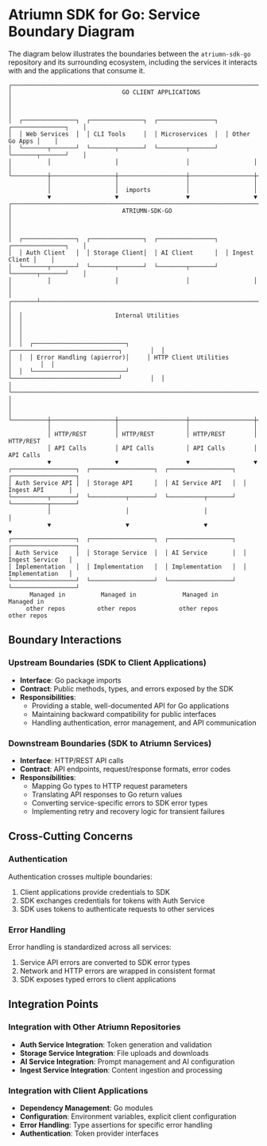 # Atriumn SDK for Go: Service Boundary Diagram

The diagram below illustrates the boundaries between the `atriumn-sdk-go` repository and its surrounding ecosystem, including the services it interacts with and the applications that consume it.

```
┌─────────────────────────────────────────────────────────────────────────────────┐
│                               GO CLIENT APPLICATIONS                             │
│                                                                                 │
│  ┌───────────────┐  ┌───────────────┐  ┌────────────────┐  ┌───────────────┐    │
│  │ Web Services  │  │ CLI Tools     │  │ Microservices  │  │ Other Go Apps │    │
│  └───────┬───────┘  └───────┬───────┘  └────────┬───────┘  └───────┬───────┘    │
│          │                  │                   │                  │            │
└──────────┼──────────────────┼───────────────────┼──────────────────┼────────────┘
           │                  │                   │                  │
           │                  │  imports          │                  │
           ▼                  ▼                   ▼                  ▼
┌─────────────────────────────────────────────────────────────────────────────────┐
│                               ATRIUMN-SDK-GO                                     │
│                                                                                 │
│  ┌───────────────┐  ┌───────────────┐  ┌────────────────┐  ┌───────────────┐    │
│  │ Auth Client   │  │ Storage Client│  │ AI Client      │  │ Ingest Client │    │
│  └───────┬───────┘  └───────┬───────┘  └────────┬───────┘  └───────┬───────┘    │
│          │                  │                   │                  │            │
│  ┌───────┴───────────────────────────────────────────────────────────────────┐  │
│  │                          Internal Utilities                               │  │
│  │                                                                           │  │
│  │  ┌──────────────────────────┐     ┌──────────────────────────────┐        │  │
│  │  │ Error Handling (apierror)│     │ HTTP Client Utilities         │        │  │
│  │  └──────────────────────────┘     └──────────────────────────────┘        │  │
│  └───────────────────────────────────────────────────────────────────────────┘  │
│                                                                                 │
└──────────┼──────────────────┼───────────────────┼──────────────────┼────────────┘
           │                  │                   │                  │
           │ HTTP/REST        │ HTTP/REST         │ HTTP/REST        │ HTTP/REST
           │ API Calls        │ API Calls         │ API Calls        │ API Calls
           ▼                  ▼                   ▼                  ▼
┌──────────────────┐  ┌──────────────────┐  ┌──────────────────┐  ┌──────────────────┐
│ Auth Service API │  │ Storage API      │  │ AI Service API   │  │ Ingest API       │
└──────────┬───────┘  └──────────┬───────┘  └──────────┬───────┘  └──────────┬───────┘
           │                     │                     │                     │
           ▼                     ▼                     ▼                     ▼
┌──────────────────┐  ┌──────────────────┐  ┌──────────────────┐  ┌──────────────────┐
│ Auth Service     │  │ Storage Service  │  │ AI Service       │  │ Ingest Service   │
│ Implementation   │  │ Implementation   │  │ Implementation   │  │ Implementation   │
└──────────────────┘  └──────────────────┘  └──────────────────┘  └──────────────────┘
      Managed in          Managed in             Managed in            Managed in
     other repos         other repos            other repos           other repos
```

## Boundary Interactions

### Upstream Boundaries (SDK to Client Applications)
- **Interface**: Go package imports
- **Contract**: Public methods, types, and errors exposed by the SDK
- **Responsibilities**:
  - Providing a stable, well-documented API for Go applications
  - Maintaining backward compatibility for public interfaces
  - Handling authentication, error management, and API communication

### Downstream Boundaries (SDK to Atriumn Services)
- **Interface**: HTTP/REST API calls
- **Contract**: API endpoints, request/response formats, error codes
- **Responsibilities**:
  - Mapping Go types to HTTP request parameters
  - Translating API responses to Go return values
  - Converting service-specific errors to SDK error types
  - Implementing retry and recovery logic for transient failures

## Cross-Cutting Concerns

### Authentication
Authentication crosses multiple boundaries:
1. Client applications provide credentials to SDK
2. SDK exchanges credentials for tokens with Auth Service
3. SDK uses tokens to authenticate requests to other services

### Error Handling
Error handling is standardized across all services:
1. Service API errors are converted to SDK error types
2. Network and HTTP errors are wrapped in consistent format
3. SDK exposes typed errors to client applications

## Integration Points

### Integration with Other Atriumn Repositories
- **Auth Service Integration**: Token generation and validation
- **Storage Service Integration**: File uploads and downloads
- **AI Service Integration**: Prompt management and AI configuration
- **Ingest Service Integration**: Content ingestion and processing

### Integration with Client Applications
- **Dependency Management**: Go modules
- **Configuration**: Environment variables, explicit client configuration
- **Error Handling**: Type assertions for specific error handling
- **Authentication**: Token provider interfaces